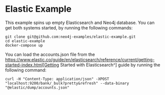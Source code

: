 # Elastic Example

This example spins up empty Elasticsearch and Neo4j database. You can get both systems started, by running the following commands:

```
git clone git@github.com:neo4j-examples/elastic-example.git
cd elastic-example
docker-compose up
```

You can load the accounts.json file from the https://www.elastic.co/guide/en/elasticsearch/reference/current/getting-started-index.html[Getting Started with Elasticsearch^] guide by running the following command:

```
curl -H "Content-Type: application/json" -XPOST "localhost:9200/bank/_bulk?pretty&refresh" --data-binary "@elastic/dump/accounts.json"
```
